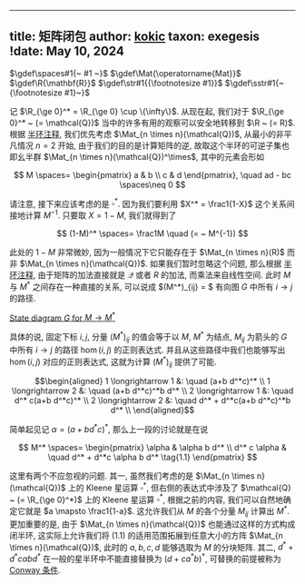 
---
title: 矩阵闭包
author: [kokic](/kokic.md)
taxon: exegesis
!date: May 10, 2024
---

$\gdef\spaces#1{~ #1 ~}$
$\gdef\Mat{\operatorname{Mat}}$
$\gdef\R{\mathbf{R}}$
$\gdef\str#1{{\footnotesize #1}}$
$\gdef\sstr#1{~{\footnotesize #1}~}$

记 $\R_{\ge 0}^* = \R_{\ge 0} \cup \{\infty\}$. 从现在起, 我们对于 $\R_{\ge 0}^* ~ (= \mathcal{Q})$ 当中的许多有用的观察可以安全地转移到 $\R ~ (= R)$. 根据 [半环注释](/linear-algebra/semiring.md), 我们优先考虑 $\Mat_{n \times n}(\mathcal{Q})$, 从最小的非平凡情况 $n=2$ 开始, 由于我们的目的是计算矩阵的逆, 故取这个半环的可逆子集也即幺半群 $\Mat_{n \times n}(\mathcal{Q})^\times$,  其中的元素会形如

$$
M \spaces= \begin{pmatrix} a & b \\ c & d \end{pmatrix}, \quad
ad - bc \spaces\neq 0
$$

请注意, 接下来应该考虑的是 $\square^*$. 因为我们要利用 $X^* = \frac1{1-X}$ 这个关系间接地计算 $M^{-1}$. 只要取 $X = 1-M$, 我们就得到了 

$$
(1-M)^* \spaces= \frac1M \quad (= ~ M^{-1})
$$

此处的 $1-M$ 非常微妙, 因为一般情况下它只能存在于 $\Mat_{n \times n}(R)$ 而非 $\Mat_{n \times n}(\mathcal{Q})$.  如果我们暂时忽略这个问题, 那么根据 [半环注释](/linear-algebra/semiring.md), 由于矩阵的加法直接就是 $\mathcal{Q}$ 或者 $R$ 的加法, 而乘法来自线性空间. 此时 $M$ 与 $M^*$ 之间存在一种直接的关系, 可以说成 $(M^*)_{ij} = $ 有向图 $G$ 中所有 $i \to j$ 的路径. 

[State diagram $G$ for $M \to M^*$](/linear-algebra/automata-matrix-0001.typ#:block)

具体的说, 固定下标 $i,j$, 分量 $(M^*)_{ij}$ 的值会等于以 $M$, $M^*$ 为结点, $M_{ij}$ 为箭头的 $G$ 中所有 $i \to j$ 的路径 $\hom(i,j)$ 的正则表达式. 并且从这些路径中我们也能够写出 $\hom(i,j)$ 对应的正则表达式, 这就为计算 $(M^*)_{ij}$ 提供了可能. 

$$\begin{aligned}
  1 \longrightarrow 1 &: \quad (a+b d^*c)^* \\
  1 \longrightarrow 2 &: \quad (a+b d^*c)^*b d^* \\
  2 \longrightarrow 1 &: \quad d^* c(a+b d^*c)^* \\
  2 \longrightarrow 2 &: \quad d^* + d^*c(a+b d^*c)^*b d^* \\
\end{aligned}$$

简单起见记 $\alpha = (a+b d^*c)^*$, 那么上一段的讨论就是在说

$$
M^* \spaces= \begin{pmatrix}
\alpha & \alpha b d^* \\
d^* c \alpha & \quad d^* + d^*c \alpha b d^* \tag{1.1}
\end{pmatrix}
$$

这里有两个不应忽视的问题. 其一, 虽然我们考虑的是 $\Mat_{n \times n}(\mathcal{Q})$ 上的 Kleene 星运算 $\square^*$, 但右侧的表达式中涉及了 $\mathcal{Q} ~ (= \R_{\ge 0}^*)$ 上的 Kleene 星运算 $\square^*$, 根据之前的内容, 我们可以自然地确定它就是 $a \mapsto \frac1{1-a}$. 这允许我们从 $M$ 的各个分量 $M_{ij}$ 计算出 $M^*$. 更加重要的是, 由于 $\Mat_{n \times n}(\mathcal{Q})$ 也能通过这样的方式构成闭半环, 这实际上允许我们将 $(1.1)$ 的适用范围拓展到任意大小的方阵 $\Mat_{n \times n}(\mathcal{Q})$, 此时的 $a,b,c,d$ 能够选取为 $M$ 的分块矩阵. 其二, $d^* + d^*c \alpha b d^*$ 在一般的星半环中不能直接替换为 $(d+ca^*b)^*$, 可替换的前提被称为 [Conway 条件](/linear-algebra/conway-condition.md).
